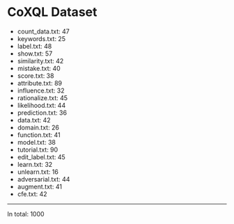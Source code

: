 # CoXQL Dataset
- count_data.txt: 47
- keywords.txt: 25
- label.txt: 48
- show.txt: 57
- similarity.txt: 42
- mistake.txt: 40
- score.txt: 38
- attribute.txt: 89
- influence.txt: 32
- rationalize.txt: 45
- likelihood.txt: 44
- prediction.txt: 36
- data.txt: 42
- domain.txt: 26
- function.txt: 41
- model.txt: 38
- tutorial.txt: 90
- edit_label.txt: 45
- learn.txt: 32
- unlearn.txt: 16
- adversarial.txt: 44
- augment.txt: 41
- cfe.txt: 42
---
In total: 1000